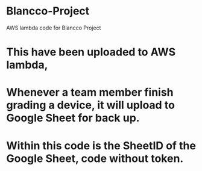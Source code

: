 # Blancco-Project
AWS lambda code for Blancco Project
# This have been uploaded to AWS lambda, 
# Whenever a team member finish grading a device, it will upload to Google Sheet for back up. 
# Within this code is the SheetID of the Google Sheet, code without token. 
